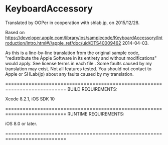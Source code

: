 # KeyboardAccessory

Translated by OOPer in cooperation with shlab.jp, on 2015/12/28.

Based on
<https://developer.apple.com/library/ios/samplecode/KeyboardAccessory/Introduction/Intro.html#//apple_ref/doc/uid/DTS40009462>
2014-04-03.

As this is a line-by-line translation from the original sample code, "redistribute the Apple Software in its entirety and without modifications" would apply. See license terms in each file .
Some faults caused by my translation may exist. Not all features tested.
You should not contact to Apple or SHLab(jp) about any faults caused by my translation.

===========================================================================
BUILD REQUIREMENTS:

Xcode 8.2.1, iOS SDK 10

===========================================================================
RUNTIME REQUIREMENTS:

iOS 8.0 or later.

===========================================================================
